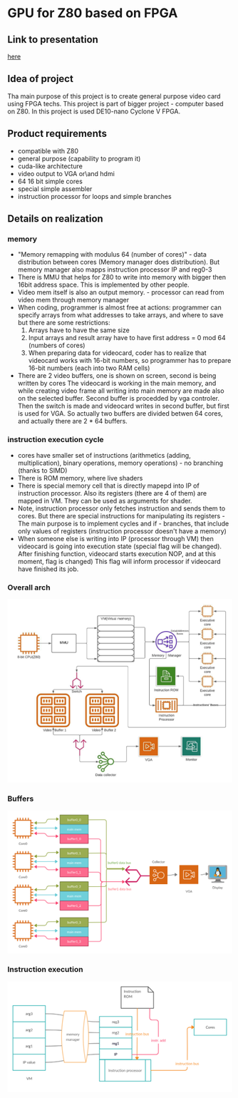 # GPU for Z80 based on FPGA
## Link to presentation
[here](https://docs.google.com/presentation/d/e/2PACX-1vQRQlCamovF6Binl2SsoKEvrqsEsJz2ccPZm9A6kuHSVUr-em4yzhscMbtGglOLyyb3eJqYMeQPTMkx/pub?start=false&loop=false&delayms=3000)
## Idea of project
Tha main purpose of this project is to create general purpose video card using FPGA techs.
This project is part of bigger project - computer based on Z80.
In this project is used DE10-nano Cyclone V FPGA.

## Product requirements
- compatible with Z80
- general purpose (capability to program it)
- cuda-like architecture
- video output to VGA or\and hdmi
- 64 16 bit simple cores
- special simple assembler
- instruction processor for loops and simple branches

## Details on realization
### memory
- "Memory remapping with modulus 64 (number of cores)" - data distribution between cores (Memory manager does distribution). But memory manager also mapps instruction processor IP and reg0-3
- There is MMU that helps for Z80 to write into memory with bigger then 16bit address space. This is implemented by other people.
- Video mem itself is also an output memory. - processor can read from video mem through memory manager
- When coding, programmer is almost free at actions: programmer can specify arrays from what addresses to take arrays, and where to save but there are some restrictions:
    1) Arrays have to have the same size
    2) Input arrays and result array have to have first address = 0 mod 64 (numbers of cores)
    3) When preparing data for videocard, coder has to realize that videocard works with 16-bit numbers, so programmer has to prepare 16-bit numbers (each into two RAM cells)
- There are 2 video buffers, one is shown on screen, second is being written by cores
  The videocard is working in the main memory, and while creating video frame all writing into main memory are made also on the selected buffer. Second buffer is procedded by vga controler. Then the switch is made and videocard writes in second buffer, but first is used for VGA. So actually two buffers are divided betwen 64 cores, and actually there are 2 * 64 buffers.

### instruction execution cycle
- cores have smaller set of instructions (arithmetics (adding, multiplication), binary operations, memory operations) - no branching (thanks to SIMD)
- There is ROM memory, where live shaders
- There is special memory cell that is directly mapepd into IP of instruction processor. Also its registers (there are 4 of them) are mapped in VM. They can be used as arguments for shader.
- Note, instruction processor only fetches instruction and sends them to cores. But there are special instructions for manipulating its registers - The main purpose is to implement cycles and if - branches, that include only values of registers (instruction processor doesn't have a memory)
- When someone else is writing into IP (processor through VM) then videocard is going into execution state (special flag will be changed). After finishing function, videocard starts execution NOP, and at this moment, flag is changed) This flag will inform processor if videocard have finished its job.
### Overall arch
![](./images/Videocard.jpeg)

### Buffers
![](./images/BUFFERS.png)

### Instruction execution
![](./images/instructions.png)

